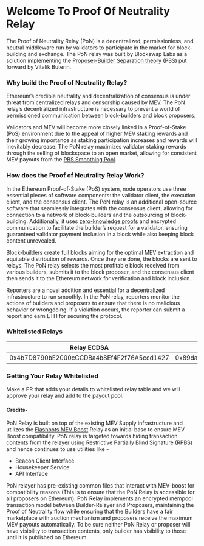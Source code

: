# Welcome To Proof Of Neutrality Relay
The Proof of Neutrality Relay (PoN) is a decentralized, permissionless, and neutral middleware run by validators to participate in the market for block-building and exchange. The PoN relay was built by Blockswap Labs as a solution implementing the <a href="/pon/key-concepts" >Proposer-Builder Separation theory</a>
(PBS) put forward by Vitalik Buterin.

### Why build the Proof of Neutrality Relay?

Ethereum’s credible neutrality and decentralization of consensus is under threat from centralized relays and censorship caused by MEV. The PoN relay’s decentralized infrastructure is necessary to prevent a world of permissioned communication between block-builders and block proposers.

Validators and MEV will become more closely linked in a Proof-of-Stake (PoS) environment due to the appeal of higher MEV staking rewards and their growing importance as staking participation increases and rewards will inevitably decrease. The PoN relay maximizes validator staking rewards through the selling of blockspace to an open market, allowing for consistent MEV payouts from the <a href="/pon/key-concepts" >PBS Smoothing Pool</a>.

### How does the Proof of Neutrality Relay Work?


In the Ethereum Proof-of-Stake (PoS) system, node operators use three essential pieces of software components: the validator client, the execution client, and the consensus client. The PoN relay is an additional open-source software that seamlessly integrates with the consensus client, allowing for connection to a network of block-builders and the outsourcing of block-building. Additionally, it uses [zero-knowledge proofs]("https://ethereum.org/en/zero-knowledge-proofs/") and encrypted communication to facilitate the builder’s request for a validator, ensuring guaranteed validator payment inclusion in a block while also keeping block content unrevealed.
 
Block-builders create full blocks aiming for the optimal MEV extraction and equitable distribution of rewards. Once they are done, the blocks are sent to relays. The PoN relay selects the most profitable block received from various builders, submits it to the block proposer, and the consensus client then sends it to the Ethereum network for verification and block inclusion. 

Reporters are a novel addition and essential for a decentralized infrastructure to run smoothly. In the PoN relay, reporters monitor the actions of builders and proposers to ensure that there is no malicious behavior or wrongdoing. If a violation occurs, the reporter can submit a report and earn ETH for securing the protocol.


### Whitelisted Relays

| Relay ECDSA | Relay BLS Public Key | Relay API |
|--|--|--|
| 0x4b7D8790bE2000cCCDBa4b8Ef4F2f76A5ccd1427 | 0x89daf9bf6113ec91fdbee11778ab1e1bb64f4ccc2532bdc2bb808c93a83946ac36bce00cf2496ce2b19a20f0030cd2bd | relayer.0xblockswap.com |

### Getting Your Relay Whitelisted

Make a PR that adds your details to whitelisted relay table and we will approve your relay and add to the payout pool.


#### Credits-
PoN Relay is built on top of the existing MEV Supply infrastructure and utilizes the [Flashbots MEV Boost](https://github.com/flashbots/mev-boost-relay) Relay as an initial base to ensure MEV Boost compatibility. PoN relay is targeted towards hiding transaction contents from the relayer using Restrictive Partially Blind Signature (RPBS) and hence continues to use utilities like -
* Beacon Client Interface
* Housekeeper Service
* API Interface

PoN relayer has pre-existing common files that interact with MEV-boost for compatibility reasons (This is to ensure that the PoN Relay is accessible for all proposers on Ethereum). PoN Relay implements an encrypted mempool transaction model between Builder-Relayer and Proposers, maintaining the Proof of Neutrality flow while ensuring that the Builders have a fair marketplace with auction mechanism and proposers receive the maximum MEV payouts automatically. To be sure neither PoN Relay or proposer will have visibility to transaction contents, only builder has visibility to those until it is published on Ethereum.
